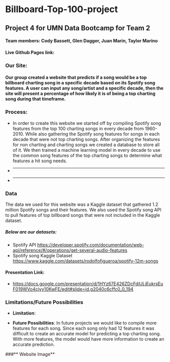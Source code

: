# Billboard-Top-100-project

## Project 4 for UMN Data Bootcamp for Team 2

#### **Team members:** Cody Bassett, Glen Dagger, Juan Marin, Taylor Marino

#### Live Github Pages link: 

### Our Site:

#### Our group created a website that predicts if a song would be a top billboard charting song in a specific decade based on its Spotify song features. A user can input any song/artist and a specific decade, then the site will present a percentage of how likely it is of being a top charting song during that timeframe. 

### **Process**:

- In order to create this website we started off by compiling Spotify song features from the top 100 charting songs in every decade from 1960-2010. While also gathering the Spotify song features for songs in each decade that were not top charting songs. After organizing the features for non charting and charting songs we created a database to store all of it. We then trained a machine learning model in every decade to use the common song features of the top charting songs to determine what features a hit song needs. 
- _____
- _____

### **Data**

The data we used for this website was a Kaggle dataset that gathered 1.2 million Spotify songs and their features. We also used the Spotify song API to pull features of top billboard songs that were not included in the Kaggle dataset. 

##### Below are our datasets:

-  Spotify API 
 https://developer.spotify.com/documentation/web-api/reference/#/operations/get-several-audio-features
-  Spotify song Kaggle Dataset
https://www.kaggle.com/datasets/rodolfofigueroa/spotify-12m-songs

#### Presentation Link: 
- https://docs.google.com/presentation/d/1HYz67E426ZDcFdiULjEukrsEuF019WVo4cjyy10KwFE/edit#slide=id.g2040c6cffc0_0_194


### **Limitations/Future Possibilities**
- **Limitation**: 

- **Future Possibilities**: 
In future projects we would like to compile more features for each song. Since each song only had 12 features it was difficult to create an accurate model for predicting a top charting song. With more features, the model would have more information to create an accurate prediction. 

###** Website Image**

